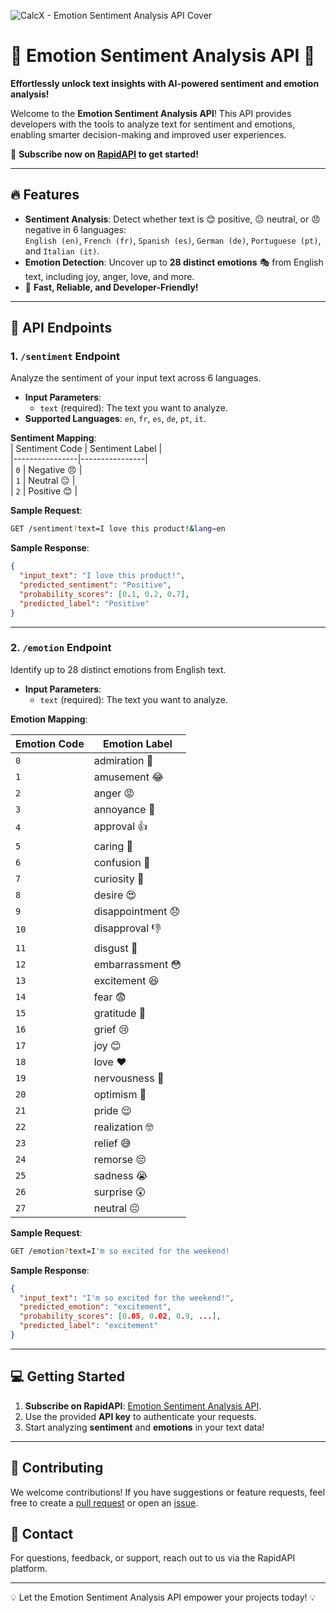 
![CalcX - Emotion Sentiment Analysis API Cover](https://res.cloudinary.com/ds64xs2lp/image/upload/v1736096698/emosentbg_dz7eax.gif)

# 🌟 Emotion Sentiment Analysis API 🌟  
**Effortlessly unlock text insights with AI-powered sentiment and emotion analysis!**  

Welcome to the **Emotion Sentiment Analysis API**! This API provides developers with the tools to analyze text for sentiment and emotions, enabling smarter decision-making and improved user experiences.  

📢 **Subscribe now on [RapidAPI](https://rapidapi.com/kidddevs/api/emotion-sentiment-analysis-api/pricing) to get started!**  

---

## 🔥 Features  
- **Sentiment Analysis**: Detect whether text is 😊 positive, 😐 neutral, or 😠 negative in 6 languages:  
  `English (en)`, `French (fr)`, `Spanish (es)`, `German (de)`, `Portuguese (pt)`, and `Italian (it)`.  
- **Emotion Detection**: Uncover up to **28 distinct emotions** 🎭 from English text, including joy, anger, love, and more.  
- 🚀 **Fast, Reliable, and Developer-Friendly!**

---

## 📌 API Endpoints  

### 1. **`/sentiment` Endpoint**  
Analyze the sentiment of your input text across 6 languages.  
- **Input Parameters**:  
  - `text` (required): The text you want to analyze.  
- **Supported Languages**: `en`, `fr`, `es`, `de`, `pt`, `it`.  

**Sentiment Mapping**:  
| Sentiment Code | Sentiment Label |  
|----------------|----------------|  
| `0`            | Negative 😠     |  
| `1`            | Neutral 😐      |  
| `2`            | Positive 😊     |  

**Sample Request**:  
```bash
GET /sentiment?text=I love this product!&lang=en
```

**Sample Response**:  
```json
{
  "input_text": "I love this product!",
  "predicted_sentiment": "Positive",
  "probability_scores": [0.1, 0.2, 0.7],
  "predicted_label": "Positive"
}
```

---

### 2. **`/emotion` Endpoint**  
Identify up to 28 distinct emotions from English text.

- **Input Parameters**:  
  - `text` (required): The text you want to analyze.  

**Emotion Mapping**:  

| Emotion Code | Emotion Label       |  
|--------------|---------------------|  
| `0`          | admiration 🥰        |  
| `1`          | amusement 😂         |  
| `2`          | anger 😡             |  
| `3`          | annoyance 😤         |  
| `4`          | approval 👍          |  
| `5`          | caring 🤗            |  
| `6`          | confusion 🤔         |  
| `7`          | curiosity 🤨         |  
| `8`          | desire 😍            |  
| `9`          | disappointment 😞    |  
| `10`         | disapproval 👎       |  
| `11`         | disgust 🤮           |  
| `12`         | embarrassment 😳     |  
| `13`         | excitement 😆        |  
| `14`         | fear 😨              |  
| `15`         | gratitude 🙏         |  
| `16`         | grief 😢             |  
| `17`         | joy 😊               |  
| `18`         | love ❤️              |  
| `19`         | nervousness 😬      |  
| `20`         | optimism 🌟          |  
| `21`         | pride 😌             |  
| `22`         | realization 🤓       |  
| `23`         | relief 😅            |  
| `24`         | remorse 😔           |  
| `25`         | sadness 😭           |  
| `26`         | surprise 😲          |  
| `27`         | neutral 😐           |  

**Sample Request**:  
```bash
GET /emotion?text=I'm so excited for the weekend!
```

**Sample Response**:  
```json
{
  "input_text": "I'm so excited for the weekend!",
  "predicted_emotion": "excitement",
  "probability_scores": [0.05, 0.02, 0.9, ...],
  "predicted_label": "excitement"
}
```

---

## 💻 Getting Started  
1. **Subscribe on RapidAPI**: [Emotion Sentiment Analysis API](https://rapidapi.com/kidddevs/api/emotion-sentiment-analysis-api/pricing).
2. Use the provided **API key** to authenticate your requests.
3. Start analyzing **sentiment** and **emotions** in your text data!

---

## 🤝 Contributing  
We welcome contributions! If you have suggestions or feature requests, feel free to create a [pull request](https://github.com/dakidarts/emotion-sentiment-analysis-api/pulls) or open an [issue](https://github.com/dakidarts/emotion-sentiment-analysis-api/issues).

## 📧 Contact  
For questions, feedback, or support, reach out to us via the RapidAPI platform.

---

💡 Let the Emotion Sentiment Analysis API empower your projects today! 💡
